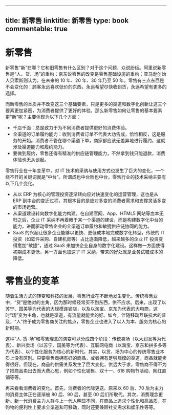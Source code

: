 
---
title: 新零售
linktitle: 新零售
type: book
commentable: true
---

# 新零售

新零售“新”在哪？它和旧零售有什么区别？对于这个问题，众说纷纭。阿里说新零售是“人、货、场”的重构；京东说零售的改变是零售基础设施的重构；亚马逊创始人贝索斯则认为，在未来的 10 年、20 年、30 年乃至 50 年，零售有三点东西是不会变化的：顾客永远喜欢低价的东西，永远希望尽快收到货，永远希望有更多的选择。

而新零售的本质并不改变这三个基础要素，只是更多的渠道和数字化创新让这三个要素更加紧密，为消费者提供了更好的体验。那么新零售如何让零售的基本要素更“新”呢？主要体现为以下几个方面：

- 千店千面：总是致力于为不同消费者提供更好的消费体验。
- 全渠道的订单履约能力：收到消费者订单不代表大功告成，恰恰相反，这是服务的开始。消费者不管在哪个渠道下单，商家都应该无差异地进行履约，这就涉及渠道能力和履约能力。
- 要做到履约，零售还得有精准的供应链管理能力，不然拿到钱只能退款，消费体验也无从谈起。

零售行业在十年变革中，对 IT 技术的采纳与使用方式也发生了巨大的变化，一个绕不开的关键词就是“中台”。所谓成也中台败也中台，零售行业的技术采纳主要有以下几个变化。

- 从以 ERP 为核心的管理投资逐渐转向应对快速变化的运营管理，这也是从 ERP 到中台的变迁过程，其根本目的是应对多变的消费者需求和支撑灵活多变的市场运营。
- 从渠道建设转向数字化能力构建。在自建官网、App、HTML5 网站等血本无归之后，企业 IT 采纳不再着眼于某一个渠道的建设，而是构建数字化中台的能力，进而驱动零售企业的全渠道订单履约和敏捷供应链协同的能力。
- SaaS 的兴起让很多企业能够以更快、更低成本地完成数字化转型，传统的 IT 投资（如软件采购、自建机房等）占比逐渐降低，越来越多的企业 IT 投资变得愈加“敏捷”，通过 SaaS 来加快企业自身的数字化建设。这样做一方面使得初期成本更低，另一方面也加速了 IT 采纳，带来的好处就是业务试错成本的降低。

# 零售业的变革

随着生活方式的转变和科技的发展，零售行业在不断地发生变化。传统零售业中，“货”是绝对的主角，因为那时候经常买不到东西，供不应求。后来，出现了以苏宁、国美等为代表的大规模连锁店，以及以淘宝、京东为代表的大电商，这时“场”变为主角，也就是渠道，有流量就能卖的好。如今，伴随移动互联技术的普及，“人”终于成为零售商关注的焦点，零售企业也进入了以人为本、服务为核心的新时期。

这种“人-货-场”和零售理念的演变可以分成四个阶段：传统卖场（以大润发等为代表）、新兴卖场（以苏宁、国美等为代表）、互联网电商（以淘宝、京东和拼多多等为代表）、以个性化服务为核心的新时代。其实，以货、场为中心的传统零售业本质上没有区别。只要零售商拥有好的商品，或者拥有足够规模的渠道，商品就能卖得很好。但现在，商品的供需关系发生了巨大变化，供远大于求，零售商不得不为了把商品卖出去而大费心思，例如个性化销售、双十一、618 购物节活动、网红直销等等。

再来看看消费者的变化。首先，消费者的代际更迭。原来以 60 后、70 后为主力的消费主体正在逐渐被 80 后、90 后，甚至 00 后们所取代。其次，消费理念更新。新一代消费主力人群与上一代人明显不同，在商品上追求个性化和高品质，在购物的便利性上要求全渠道和可移动，同时还要兼顾社交需求和娱乐性等等。

    